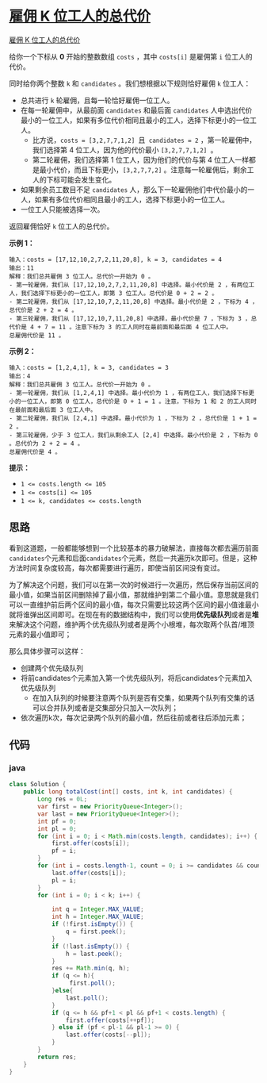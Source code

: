 # [雇佣 K 位工人的总代价](https://leetcode.cn/problems/total-cost-to-hire-k-workers/)

[雇佣 K 位工人的总代价](https://leetcode.cn/problems/total-cost-to-hire-k-workers/)



给你一个下标从 **0** 开始的整数数组 `costs` ，其中 `costs[i]` 是雇佣第 `i` 位工人的代价。

同时给你两个整数 `k` 和 `candidates` 。我们想根据以下规则恰好雇佣 `k` 位工人：

+ 总共进行 `k` 轮雇佣，且每一轮恰好雇佣一位工人。
+ 在每一轮雇佣中，从最前面 `candidates` 和最后面 `candidates` 人中选出代价最小的一位工人，如果有多位代价相同且最小的工人，选择下标更小的一位工人。
	+ 比方说，`costs = [3,2,7,7,1,2] `且` candidates = 2` ，第一轮雇佣中，我们选择第 4 位工人，因为他的代价最小 `[3,2,7,7,1,2] `。
	+ 第二轮雇佣，我们选择第 1 位工人，因为他们的代价与第 4 位工人一样都是最小代价，而且下标更小，`[3,2,7,7,2]` 。注意每一轮雇佣后，剩余工人的下标可能会发生变化。
+ 如果剩余员工数目不足 `candidates` 人，那么下一轮雇佣他们中代价最小的一人，如果有多位代价相同且最小的工人，选择下标更小的一位工人。
+ 一位工人只能被选择一次。

返回雇佣恰好 `k` 位工人的总代价。



**示例 1：**

```
输入：costs = [17,12,10,2,7,2,11,20,8], k = 3, candidates = 4
输出：11
解释：我们总共雇佣 3 位工人。总代价一开始为 0 。
- 第一轮雇佣，我们从 [17,12,10,2,7,2,11,20,8] 中选择。最小代价是 2 ，有两位工人，我们选择下标更小的一位工人，即第 3 位工人。总代价是 0 + 2 = 2 。
- 第二轮雇佣，我们从 [17,12,10,7,2,11,20,8] 中选择。最小代价是 2 ，下标为 4 ，总代价是 2 + 2 = 4 。
- 第三轮雇佣，我们从 [17,12,10,7,11,20,8] 中选择，最小代价是 7 ，下标为 3 ，总代价是 4 + 7 = 11 。注意下标为 3 的工人同时在最前面和最后面 4 位工人中。
总雇佣代价是 11 。
```

**示例 2：**

```
输入：costs = [1,2,4,1], k = 3, candidates = 3
输出：4
解释：我们总共雇佣 3 位工人。总代价一开始为 0 。
- 第一轮雇佣，我们从 [1,2,4,1] 中选择。最小代价为 1 ，有两位工人，我们选择下标更小的一位工人，即第 0 位工人，总代价是 0 + 1 = 1 。注意，下标为 1 和 2 的工人同时在最前面和最后面 3 位工人中。
- 第二轮雇佣，我们从 [2,4,1] 中选择。最小代价为 1 ，下标为 2 ，总代价是 1 + 1 = 2 。
- 第三轮雇佣，少于 3 位工人，我们从剩余工人 [2,4] 中选择。最小代价是 2 ，下标为 0 。总代价为 2 + 2 = 4 。
总雇佣代价是 4 。
```

**提示：**

- `1 <= costs.length <= 105`
- `1 <= costs[i] <= 105`
- `1 <= k, candidates <= costs.length`



## 思路

​		看到这道题，一般都能够想到一个比较基本的暴力破解法，直接每次都去遍历前面`candidates`个元素和后面`candidates`个元素，然后一共遍历k次即可。但是，这种方法时间复杂度较高，每次都需要进行遍历，即使当前区间没有变过。

​		为了解决这个问题，我们可以在第一次的时候进行一次遍历，然后保存当前区间的最小值，如果当前区间删除掉了最小值，那就维护到第二个最小值。意思就是我们可以一直维护前后两个区间的最小值，每次只需要比较这两个区间的最小值谁最小就将谁弹出区间即可。在现在有的数据结构中，我们可以使用**优先级队列**或者是**堆**来解决这个问题，维护两个优先级队列或者是两个小根堆，每次取两个队首/堆顶元素的最小值即可；

那么具体步骤可以这样：

+ 创建两个优先级队列
+ 将前candidates个元素加入第一个优先级队列，将后candidates个元素加入优先级队列
	+ 在加入队列的时候要注意两个队列是否有交集，如果两个队列有交集的话可以合并队列或者是交集部分只加入一次队列；
+ 依次遍历k次，每次记录两个队列的最小值，然后往前或者往后添加元素；



## 代码

### java

```java
class Solution {
    public long totalCost(int[] costs, int k, int candidates) {
        Long res = 0L;
        var first = new PriorityQueue<Integer>();
        var last = new PriorityQueue<Integer>();
        int pf = 0;
        int pl = 0;
        for (int i = 0; i < Math.min(costs.length, candidates); i++) {
            first.offer(costs[i]);
            pf = i;
        }
        for (int i = costs.length-1, count = 0; i >= candidates && count < candidates; i--, count++) {
            last.offer(costs[i]);
            pl = i;
        }
        for (int i = 0; i < k; i++) {

            int q = Integer.MAX_VALUE;
            int h = Integer.MAX_VALUE;
            if (!first.isEmpty()) {
                q = first.peek();
            }
            if (!last.isEmpty()) {
                h = last.peek();
            }
            res += Math.min(q, h);
            if (q <= h){
                 first.poll();
            }else{
                last.poll();
            }
            if (q <= h && pf+1 < pl && pf+1 < costs.length) {
                first.offer(costs[++pf]);
            } else if (pf < pl-1 && pl-1 >= 0) {
                last.offer(costs[--pl]);
            }
        }
        return res;
    }
}
```



